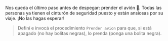 <gs-attire attire-url="https://raw.githubusercontent.com/MumukiProject/mumuki-guia-gobstones-aeropuerto/master/assets/attires/config_1571764275850.json"></gs-attire>

<gs-toolbox toolbox-url="https://raw.githubusercontent.com/MumukiProject/mumuki-guia-gobstones-aeropuerto/master/assets/toolbox_1571764717868.xml"></gs-toolbox>

Nos queda el último paso antes de despegar: prender el avión :star_struck:. Todas las personas ya tienen el cinturón de seguridad puesto y están ansiosas por su viaje. ¡No las hagas esperar!

> Definí e invocá el procedimiento `Prender avion` para que, si está apagado (no hay bolitas negras), lo prenda (ponga una bolita negra).
